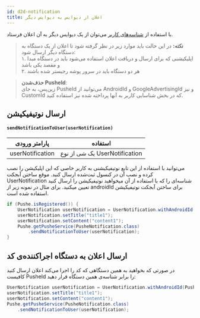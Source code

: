 ```yaml
---
id: d2d-notification
title: اعلان از دیوایس به دیوایس دیگر
---
```


با استفاده‌ از [شناسه‌های کاربر](/docs/android-studio/unification) می‌توان از یک دیوایس دیگر به آن اعلان فرستاد.

> **نکته:** در این حالت باید موارد زیر در نظر گرفته شود تا اعلان از یک دستگاه به دستگاه دیگر ارسال شود:        
۱. اپلیکیشنی که برای ارسال و دریافت اعلان استفاده می‌شود باید در دستگاه مبدا و مقصد یکی باشد    
۲. هر دو دستگاه باید در سرور پوشه رجیستر شده باشند

> **حذف‌شدن PusheId**:    
>زین‌پس، به جای PusheId می‌توانید از AndroidId و GoogleAdvertisingId و نیز CustomId که در بخش شناسایی کاربر به آنها پرداخته شده نیز استفاده کنید.


## ارسال نوتیفیکیشن 

<div dir='ltr'>

#### `sendNotificationToUser(userNotification)`

</div>

|پارامتر ورودی|استفاده|
|:--:|--|
|userNotification|یک شی از نوع UserNotification|

می‌توانید با استفاده از این تابع نوتیفیکیشنی به کاربر خاصی که این اپلیکیشن را نصب کرده و نصب آن در کنسول ثبت‌شده ارسال کنید. موقع ساختن آبجکت UserNotification شناسه‌ای را که با استفاده از آن میخواهید نوتیفیکیشن را ارسال کنید تعیین میکنید. برای مثال در نمونه زیر از androidId برای ساختن آبجکت نوتیفیکیشن استفاده شده است.

```java
if (Pushe.isRegistered()) {
    UserNotification userNotification = UserNotification.withAndroidId(androidId);
    userNotification.setTitle("title1");
    userNotification.setContent("content1");
    Pushe.getPusheService(PusheNotification.class)
        .sendNotificationToUser(userNotification);
}
```

## ارسال اعلان به دستگاه اجراکننده‌ی کد

در صورتی که بخواهید به همین دستگاهی که کد را اجرا می‌کند اعلان ارسال کنید کافیست PusheId را برابر شناسه‌ی همین دستگاه قرار دهید:

```java
UserNotification userNotification = UserNotification.withAndroidId(Pushe.getAndroidId());
userNotification.setTitle("title1");
userNotification.setContent("content1");
Pushe.getPusheService(PusheNotification.class)
    .sendNotificationToUser(userNotification);
```